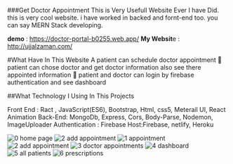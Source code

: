 ###Get Doctor Appointment
This is Very Usefull Website Ever I have Did. this is very cool website. i have worked in backed and fornt-end too. 
you can say MERN Stack developing.

**demo** : https://doctor-portal-b0255.web.app/
**My Websit**e : http://ujjalzaman.com/

#What Have In This Website 
A patient can schedule doctor appointment
 patient can chose doctor and get doctor information also see there appointed information
 patient and doctor can login by firebase authentication and see dashboard

##What Technology I Using In This Projects

Front End : Ract , JavaScript(ES6), Bootstrap, Html, css5, Meterail UI, React Animation Back-End: MongoDb, Express, Cors, Body-Parse, Nodemon, ImageUploader Authentication : Firebase Host:Firebase, netlify, Heroku


![0 home page](https://user-images.githubusercontent.com/49386888/128675084-ccdd2503-8305-4f3d-bf39-e68367969cc7.png)
![2 add appointment](https://user-images.githubusercontent.com/49386888/128675760-992691a8-978a-4aed-a9cc-dd3c693ec390.png)
![1 appointment](https://user-images.githubusercontent.com/49386888/128675791-2528fc5b-bd8f-4510-a487-6d71da9c79d8.png)
![2 add appointment](https://user-images.githubusercontent.com/49386888/128675826-33e724ba-5b22-49b1-9815-cb6bbd619b60.png)
![3 doctor appointments](https://user-images.githubusercontent.com/49386888/128675842-601a2e14-e64b-4fd8-aea5-ff2dcfab3361.png)
![4 dashboard](https://user-images.githubusercontent.com/49386888/128675845-50a0c7dc-2d45-4d88-8b19-a825d4f8c138.png)
![5 all patients](https://user-images.githubusercontent.com/49386888/128675846-cdb77ec8-d2fc-4184-9bff-715ed513862f.png)
![6 prescriptions](https://user-images.githubusercontent.com/49386888/128675851-6d7c2acc-6577-4cba-b310-5f08415d3da6.png)
